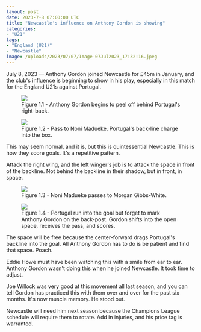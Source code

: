 ```yaml
---
layout: post
date: 2023-7-8 07:00:00 UTC
title: "Newcastle's influence on Anthony Gordon is showing"
categories: 
- "U21"
tags: 
- "England (U21)"
- "Newcastle"
image: /uploads/2023/07/07/Image-07Jul2023_17:32:16.jpeg
---
```


July 8, 2023 — Anthony Gordon joined Newcastle for £45m in January, and the club's influence is beginning to show in his play, especially in this match for the England U21s against Portugal.

<!---more--->

<figure>
    <img src="https://tacticsjournal.com/uploads/2023/07/07/Image-07Jul2023_17:31:29.jpeg">
    <figcaption>Figure 1.1 - Anthony Gordon begins to peel off behind Portugal's right-back.</figcaption>
</figure> 

<figure>
    <img src="https://tacticsjournal.com/uploads/2023/07/07/Image-07Jul2023_17:31:42.jpeg">
    <figcaption>Figure 1.2 - Pass to Noni Madueke. Portugal's back-line charge into the box.</figcaption>
</figure> 

This may seem normal, and it is, but this is quintessential Newcastle. This is how they score goals. It's a repetitive pattern. 

Attack the right wing, and the left winger's job is to attack the space in front of the backline. Not behind the backline in their shadow, but in front, in space. 

<figure>
    <img src="https://tacticsjournal.com/uploads/2023/07/07/Image-07Jul2023_17:32:03.jpeg">
    <figcaption>Figure 1.3 - Noni Madueke passes to Morgan Gibbs-White.</figcaption>
</figure> 

<figure>
    <img src="https://tacticsjournal.com/uploads/2023/07/07/Image-07Jul2023_17:32:16.jpeg">
    <figcaption>Figure 1.4 - Portugal run into the goal but forget to mark Anthony Gordon on the back-post. Gordon shifts into the open space, receives the pass, and scores.</figcaption>
</figure> 

The space will be free because the center-forward drags Portugal's backline into the goal. All Anthony Gordon has to do is be patient and find that space. Poach. 

Eddie Howe must have been watching this with a smile from ear to ear. Anthony Gordon wasn't doing this when he joined Newcastle. It took time to adjust. 

Joe Willock was very good at this movement all last season, and you can tell Gordon has practiced this with them over and over for the past six months. It's now muscle memory. He stood out. 

Newcastle will need him next season because the Champions League schedule will require them to rotate. Add in injuries, and his price tag is warranted. 
